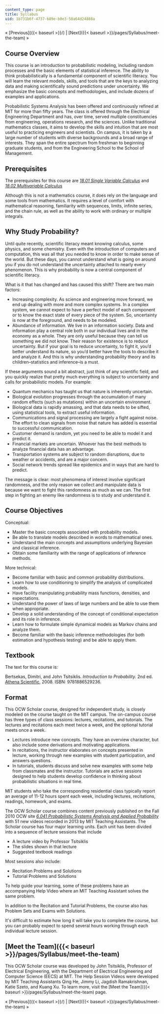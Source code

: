 ```yaml
---
content_type: page
title: Syllabus
uid: 1b731b6f-4737-b89e-b0e3-58a64d24888a
---
```


« [Previous]({{< baseurl >}}/) | [Next]({{< baseurl >}}/pages/Syllabus/meet-the-team) »

Course Overview
---------------

This course is an introduction to probabilistic modeling, including random processes and the basic elements of statistical inference. The ability to think probabilistically is a fundamental component of scientific literacy. You will learn the relevant models, skills, and tools that are the keys to analyzing data and making scientifically sound predictions under uncertainty. We emphasize the basic concepts and methodologies, and include dozens of examples and applications.

Probabilistic Systems Analysis has been offered and continuously refined at MIT for more than fifty years. The class is offered through the Electrical Engineering Department and has, over time, served multiple constituencies from engineering, operations research, and the sciences. Unlike traditional mathematics classes, it aims to develop the skills and intuition that are most useful to practicing engineers and scientists. On campus, it is taken by a large number of students with diverse backgrounds and a broad range of interests. They span the entire spectrum from freshman to beginning graduate students, and from the Engineering School to the School of Management.

Prerequisites
-------------

The prerequisites for this course are [_18.01 Single Variable Calculus_](/courses/18-01sc-single-variable-calculus-fall-2010) and [_18.02 Multivariable Calculus_](/courses/18-02sc-multivariable-calculus-fall-2010) 

Although this is not a mathematics course, it does rely on the language and some tools from mathematics. It requires a level of comfort with mathematical reasoning, familiarity with sequences, limits, infinite series, and the chain rule, as well as the ability to work with ordinary or multiple integrals.

Why Study Probability?
----------------------

Until quite recently, scientific literacy meant knowing calculus, some physics, and some chemistry. Even with the introduction of computers and computation, this was all that you needed to know in order to make sense of the world. But these days, you cannot understand what is going on around you if you do not understand the uncertainty attached to nearly every phenomenon. This is why probability is now a central component of scientific literacy.

What is it that has changed and has caused this shift? There are two main factors:

*   Increasing complexity. As science and engineering move forward, we end up dealing with more and more complex systems. In a complex system, we cannot expect to have a perfect model of each component or to know the exact state of every piece of the system. So, uncertainty is now at the foreground, and needs to be modeled.
*   Abundance of information. We live in an information society. Data and information play a central role both in our individual lives and in the economy as a whole. They are only useful because they can tell us something we did not know. Their reason for existence is to reduce uncertainty. But if your goal is to reduce uncertainty, to fight it, you’d better understand its nature, so you’d better have the tools to describe it and analyze it. And this is why understanding probability theory and its children–statistics and inference–is a must.

If these arguments sound a bit abstract, just think of any scientific field, and you quickly realize that pretty much everything is subject to uncertainty and calls for probabilistic models. For example:

*   Quantum mechanics has taught us that nature is inherently uncertain.
*   Biological evolution progresses through the accumulation of many random effects (such as mutations) within an uncertain environment.
*   Biological data is rapidly amassing, and that data needs to be sifted, using statistical tools, to extract useful information.
*   Communications and signal processing are largely a fight against noise. The effort to clean signals from noise that nature has added is essential to successful communication.
*   Customer demand is random, yet you need to be able to model it and predict it.
*   Financial markets are uncertain. Whoever has the best methods to analyze financial data has an advantage.
*   Transportation systems are subject to random disruptions, due to weather or accidents, and are a major concern.
*   Social network trends spread like epidemics and in ways that are hard to predict.

The message is clear: most phenomena of interest involve significant randomness, and the only reason we collect and manipulate data is because we want to fight this randomness as much as we can. The first step in fighting an enemy like randomness is to study and understand it.

Course Objectives
-----------------

Conceptual:

*   Master the basic concepts associated with probability models.
*   Be able to translate models described in words to mathematical ones.
*   Understand the main concepts and assumptions underlying Bayesian and classical inference.
*   Obtain some familiarity with the range of applications of inference methods.

More technical:

*   Become familiar with basic and common probability distributions.
*   Learn how to use conditioning to simplify the analysis of complicated models.
*   Have facility manipulating probability mass functions, densities, and expectations.
*   Understand the power of laws of large numbers and be able to use them when appropriate.
*   Develop a solid understanding of the concept of conditional expectation and its role in inference.
*   Learn how to formulate simple dynamical models as Markov chains and analyze them.
*   Become familiar with the basic inference methodologies (for both estimation and hypothesis testing) and be able to apply them.

Textbook
--------

The text for this course is:

Bertsekas, Dimitri, and John Tsitsiklis. _Introduction to Probability._ 2nd ed. [Athena Scientific](http://www.athenasc.com/), 2008. ISBN: 9781886529236.

Format
------

This OCW Scholar course, designed for independent study, is closely modeled on the course taught on the MIT campus. The on-campus course has three types of class sessions: lectures, recitations, and tutorials. The lectures and recitations each meet twice a week, and the optional tutorial meets once a week.

*   Lectures introduce new concepts. They have an overview character, but also include some derivations and motivating applications.
*   In recitations, the instructor elaborates on concepts presented in lecture, working through new examples with student participation, and answers questions.
*   In tutorials, students discuss and solve new examples with some help from classmates and the instructor. Tutorials are active sessions designed to help students develop confidence in thinking about probabilistic situations in real time.

MIT students who take the corresponding residential class typically report an average of 11-12 hours spent each week, including lectures, recitations, readings, homework, and exams.

The OCW Scholar course combines content previously published on the Fall 2010 OCW site [_6.041 Probabilistic Systems Analysis and Applied Probability_](/courses/6-041-probabilistic-systems-analysis-and-applied-probability-fall-2010) with 51 new videos recorded in 2013 by MIT Teaching Assistants. The Scholar course has four major learning units. Each unit has been divided into a sequence of lecture sessions that include

*   A lecture video by Professor Tsitsiklis
*   The slides shown in that lecture
*   Suggested textbook readings

Most sessions also include:

*   Recitation Problems and Solutions
*   Tutorial Problems and Solutions

To help guide your learning, some of these problems have an accompanying Help Video where an MIT Teaching Assistant solves the same problem.

In addition to the Recitation and Tutorial Problems, the course also has Problem Sets and Exams with Solutions.

It's difficult to estimate how long it will take you to complete the course, but you can probably expect to spend several hours working through each individual lecture session.

[Meet the Team]({{< baseurl >}}/pages/Syllabus/meet-the-team)
-------------------------------------------------------------

This OCW Scholar course was developed by John Tsitsiklis, Professor of Electrical Engineering, with the Department of Electrical Engineering and Computer Science (EECS) at MIT. The Help Session Videos were developed by MIT Teaching Assistants Qing He, Jimmy Li, Jagdish Ramakrishnan, Katie Szeto, and Kuang Xu. To learn more, visit the [Meet the Team]({{< baseurl >}}/pages/Syllabus/meet-the-team) page.

« [Previous]({{< baseurl >}}/) | [Next]({{< baseurl >}}/pages/Syllabus/meet-the-team) »